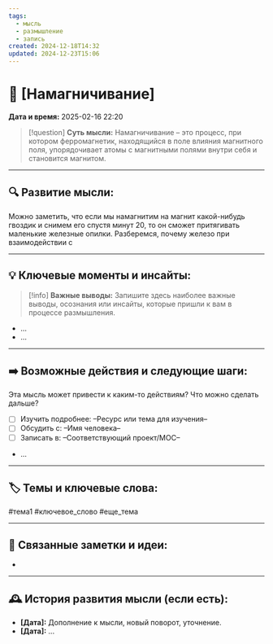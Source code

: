 ```yaml
---
tags:
  - мысль
  - размышление
  - запись
created: 2024-12-18T14:32
updated: 2024-12-23T15:06
---
```


# 💭  [Намагничивание]

**Дата и время:** 2025-02-16 22:20

> [!question] **Суть мысли:**
> Намагничивание – это процесс, при котором ферромагнетик, находящийся в поле влияния магнитного поля, упорядочивает атомы с магнитными полями внутри себя и становится магнитом.

---

## 🔍 Развитие мысли:

Можно заметить, что если мы намагнитим на магнит какой-нибудь гвоздик и снимем его спустя минут 20, то он сможет притягивать маленькие железные опилки. Разберемся, почему железо при взаимодействии с 

---

## 💡 Ключевые моменты и инсайты:

> [!info] **Важные выводы:**
> Запишите здесь наиболее важные выводы, осознания или инсайты, которые пришли к вам в процессе размышления.

- ...
- ...

---

## ➡️ Возможные действия и следующие шаги:

Эта мысль может привести к каким-то действиям? Что можно сделать дальше?

- [ ] Изучить подробнее: –Ресурс или тема для изучения–
- [ ] Обсудить с: –Имя человека–
- [ ] Записать в: –Соответствующий проект/MOC–
- ...

---

## 🏷️ Темы и ключевые слова:

#тема1 #ключевое_слово #еще_тема

---

## 🔄 Связанные заметки и идеи:

- 

---

## 🕰️ История развития мысли (если есть):

* **[Дата]:**  Дополнение к мысли, новый поворот, уточнение.
* **[Дата]:**  ...